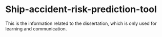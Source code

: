 # Ship-accident-risk-prediction-tool
This is the information related to the dissertation, which is only used for learning and communication.
